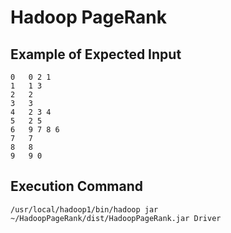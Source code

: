 # Hadoop PageRank

## Example of Expected Input
```
0	0 2 1
1	1 3
2	2
3	3
4	2 3 4
5	2 5
6	9 7 8 6
7	7
8	8
9	9 0
```

## Execution Command
`/usr/local/hadoop1/bin/hadoop jar ~/HadoopPageRank/dist/HadoopPageRank.jar Driver`
